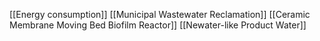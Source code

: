 [[Energy consumption]]
[[Municipal Wastewater Reclamation]]
[[Ceramic Membrane Moving Bed Biofilm Reactor]]
[[Newater-like Product Water]]
